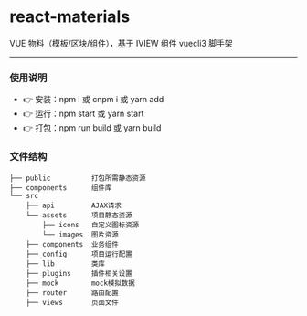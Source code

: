 # react-materials

VUE 物料（模板/区块/组件），基于 IVIEW 组件 vuecli3 脚手架

---

### 使用说明

- :point_right: 安装：npm i 或 cnpm i 或 yarn add
- :point_right: 运行：npm start 或 yarn start
- :point_right: 打包：npm run build 或 yarn build

### 文件结构

```shell
├── public          打包所需静态资源
├── components      组件库
└── src
    ├── api         AJAX请求
    └── assets      项目静态资源
        ├── icons   自定义图标资源
        └── images  图片资源
    ├── components  业务组件
    ├── config      项目运行配置
    ├── lib         类库
    ├── plugins     插件相关设置
    ├── mock        mock模拟数据
    ├── router      路由配置
    ├── views       页面文件
```
